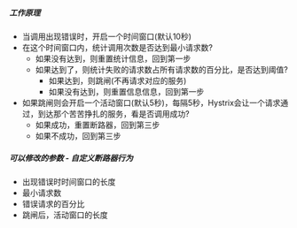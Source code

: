 ##### 工作原理
- 当调用出现错误时，开启一个时间窗口(默认10秒)
- 在这个时间窗口内，统计调用次数是否达到最小请求数?
  - 如果没有达到，则重置统计信息，回到第一步<br>
  - 如果达到了，则统计失败的请求数占所有请求数的百分比，是否达到阈值?
    - 如果达到，则跳闸(不再请求对应的服务)
    - 如果没有达到，则重置信息信息，回到第一步
- 如果跳闸则会开启一个活动窗口(默认5秒)，每隔5秒，Hystrix会让一个请求通过，到达那个苦苦挣扎的服务，看是否调用成功?
  - 如果成功，重置断路器，回到第三步
  - 如果不成功，回到第三步


##### 可以修改的参数 - 自定义断路器行为
- 出现错误时时间窗口的长度
- 最小请求数
- 错误请求的百分比
- 跳闸后，活动窗口的长度